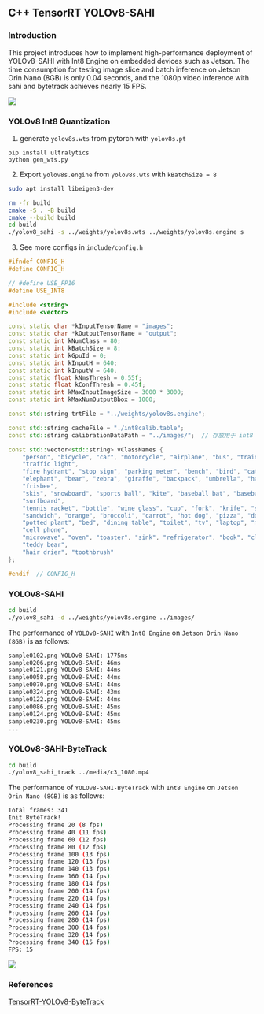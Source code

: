 ## C++ TensorRT YOLOv8-SAHI

### Introduction

This project introduces how to implement high-performance deployment of YOLOv8-SAHI with Int8 Engine on embedded devices such as Jetson. The time consumption for testing image slice and batch inference on Jetson Orin Nano (8GB) is only 0.04 seconds, and the 1080p video inference with sahi and bytetrack achieves nearly 15 FPS.

![](https://modelbox-course.obs.cn-north-4.myhuaweicloud.com/tensorrtx-yolov8-sahi/sample.png)

### YOLOv8 Int8 Quantization
1. generate `yolov8s.wts` from pytorch with `yolov8s.pt`
```bash8
pip install ultralytics
python gen_wts.py
```

2. Export `yolov8s.engine` from `yolov8s.wts` with `kBatchSize = 8`
```bash
sudo apt install libeigen3-dev
```
```bash
rm -fr build
cmake -S . -B build
cmake --build build
cd build
./yolov8_sahi -s ../weights/yolov8s.wts ../weights/yolov8s.engine s
```

3. See more configs in `include/config.h`
```cpp
#ifndef CONFIG_H
#define CONFIG_H

// #define USE_FP16
#define USE_INT8

#include <string>
#include <vector>

const static char *kInputTensorName = "images";
const static char *kOutputTensorName = "output";
const static int kNumClass = 80;
const static int kBatchSize = 8;
const static int kGpuId = 0;
const static int kInputH = 640;
const static int kInputW = 640;
const static float kNmsThresh = 0.55f;
const static float kConfThresh = 0.45f;
const static int kMaxInputImageSize = 3000 * 3000;
const static int kMaxNumOutputBbox = 1000;

const std::string trtFile = "../weights/yolov8s.engine";

const std::string cacheFile = "./int8calib.table";
const std::string calibrationDataPath = "../images/";  // 存放用于 int8 量化校准的图像

const std::vector<std::string> vClassNames {
    "person", "bicycle", "car", "motorcycle", "airplane", "bus", "train", "truck", "boat",
    "traffic light",
    "fire hydrant", "stop sign", "parking meter", "bench", "bird", "cat", "dog", "horse", "sheep", "cow",
    "elephant", "bear", "zebra", "giraffe", "backpack", "umbrella", "handbag", "tie", "suitcase",
    "frisbee",
    "skis", "snowboard", "sports ball", "kite", "baseball bat", "baseball glove", "skateboard",
    "surfboard",
    "tennis racket", "bottle", "wine glass", "cup", "fork", "knife", "spoon", "bowl", "banana", "apple",
    "sandwich", "orange", "broccoli", "carrot", "hot dog", "pizza", "donut", "cake", "chair", "couch",
    "potted plant", "bed", "dining table", "toilet", "tv", "laptop", "mouse", "remote", "keyboard",
    "cell phone",
    "microwave", "oven", "toaster", "sink", "refrigerator", "book", "clock", "vase", "scissors",
    "teddy bear",
    "hair drier", "toothbrush"
};

#endif  // CONFIG_H
```

### YOLOv8-SAHI
```bash
cd build
./yolov8_sahi -d ../weights/yolov8s.engine ../images/
```
The performance of `YOLOv8-SAHI` with `Int8 Engine` on `Jetson Orin Nano (8GB)` is as follows:
```bash
sample0102.png YOLOv8-SAHI: 1775ms
sample0206.png YOLOv8-SAHI: 46ms
sample0121.png YOLOv8-SAHI: 44ms
sample0058.png YOLOv8-SAHI: 44ms
sample0070.png YOLOv8-SAHI: 44ms
sample0324.png YOLOv8-SAHI: 43ms
sample0122.png YOLOv8-SAHI: 44ms
sample0086.png YOLOv8-SAHI: 45ms
sample0124.png YOLOv8-SAHI: 45ms
sample0230.png YOLOv8-SAHI: 45ms
...
```

### YOLOv8-SAHI-ByteTrack
```bash
cd build
./yolov8_sahi_track ../media/c3_1080.mp4 
```
The performance of `YOLOv8-SAHI-ByteTrack` with `Int8 Engine` on `Jetson Orin Nano (8GB)` is as follows:
```bash
Total frames: 341
Init ByteTrack!
Processing frame 20 (8 fps)
Processing frame 40 (11 fps)
Processing frame 60 (12 fps)
Processing frame 80 (12 fps)
Processing frame 100 (13 fps)
Processing frame 120 (13 fps)
Processing frame 140 (13 fps)
Processing frame 160 (14 fps)
Processing frame 180 (14 fps)
Processing frame 200 (14 fps)
Processing frame 220 (14 fps)
Processing frame 240 (14 fps)
Processing frame 260 (14 fps)
Processing frame 280 (14 fps)
Processing frame 300 (14 fps)
Processing frame 320 (14 fps)
Processing frame 340 (15 fps)
FPS: 15
```
![](https://modelbox-course.obs.cn-north-4.myhuaweicloud.com/tensorrtx-yolov8-sahi/result.gif)

### References

[TensorRT-YOLOv8-ByteTrack](https://github.com/emptysoal/TensorRT-YOLOv8-ByteTrack/tree/main)